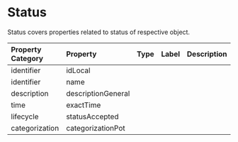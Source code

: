 # Status

Status covers properties related to status of respective object.

| Property Category | Property | Type | Label | Description |
| :--- | :--- | :--- | :--- | :--- |
| identifier | idLocal | | | |
| identifier | name | | | |
| description | descriptionGeneral | | | |
| time | exactTime | | | |
| lifecycle | statusAccepted | | | |
| categorization | categorizationPot | | | |